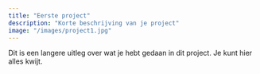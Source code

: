 ```yaml
---
title: "Eerste project"
description: "Korte beschrijving van je project"
image: "/images/project1.jpg"
---
```


Dit is een langere uitleg over wat je hebt gedaan in dit project. Je kunt hier alles kwijt.
